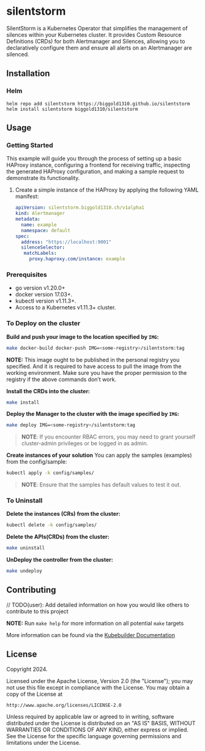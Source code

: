 # silentstorm

SilentStorm is a Kubernetes Operator that simplifies the management of silences within your Kubernetes cluster. It
provides Custom Resource Definitions (CRDs) for both Alertmanager and Silences, allowing you to declaratively configure
them and ensure all alerts on an Alertmanager are silenced.

## Installation

### Helm

```console
helm repo add silentstorm https://biggold1310.github.io/silentstorm
helm install silentstorm biggold1310/silentstorm
```

## Usage
### Getting Started
This example will guide you through the process of setting up a basic HAProxy instance, configuring a frontend for receiving traffic, inspecting the generated HAProxy configuration, and making a sample request to demonstrate its functionality.

1. Create a simple instance of the HAProxy by applying the following YAML manifest:
    ```yaml
    apiVersion: silentstorm.biggold1310.ch/v1alpha1
    kind: Alertmanager
    metadata:
      name: example
      namespace: default
    spec:
      address: "https://localhost:9001"
      silenceSelector: 
       matchLabels:
         proxy.haproxy.com/instance: example
    ```

### Prerequisites

- go version v1.20.0+
- docker version 17.03+.
- kubectl version v1.11.3+.
- Access to a Kubernetes v1.11.3+ cluster.

### To Deploy on the cluster

**Build and push your image to the location specified by `IMG`:**

```sh
make docker-build docker-push IMG=<some-registry>/silentstorm:tag
```

**NOTE:** This image ought to be published in the personal registry you specified.
And it is required to have access to pull the image from the working environment.
Make sure you have the proper permission to the registry if the above commands don’t work.

**Install the CRDs into the cluster:**

```sh
make install
```

**Deploy the Manager to the cluster with the image specified by `IMG`:**

```sh
make deploy IMG=<some-registry>/silentstorm:tag
```

> **NOTE**: If you encounter RBAC errors, you may need to grant yourself cluster-admin
> privileges or be logged in as admin.

**Create instances of your solution**
You can apply the samples (examples) from the config/sample:

```sh
kubectl apply -k config/samples/
```

> **NOTE**: Ensure that the samples has default values to test it out.

### To Uninstall

**Delete the instances (CRs) from the cluster:**

```sh
kubectl delete -k config/samples/
```

**Delete the APIs(CRDs) from the cluster:**

```sh
make uninstall
```

**UnDeploy the controller from the cluster:**

```sh
make undeploy
```

## Contributing

// TODO(user): Add detailed information on how you would like others to contribute to this project

**NOTE:** Run `make help` for more information on all potential `make` targets

More information can be found via the [Kubebuilder Documentation](https://book.kubebuilder.io/introduction.html)

## License

Copyright 2024.

Licensed under the Apache License, Version 2.0 (the "License");
you may not use this file except in compliance with the License.
You may obtain a copy of the License at

    http://www.apache.org/licenses/LICENSE-2.0

Unless required by applicable law or agreed to in writing, software
distributed under the License is distributed on an "AS IS" BASIS,
WITHOUT WARRANTIES OR CONDITIONS OF ANY KIND, either express or implied.
See the License for the specific language governing permissions and
limitations under the License.

